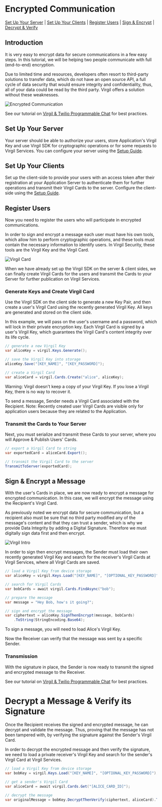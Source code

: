 # Encrypted Communication

 [Set Up Your Server](#head1) | [Set Up Your Clients](#head2) | [Register Users](#head3) | [Sign & Encrypt](#head4) | [Decrypt & Verify](#head5)
 
## Introduction
It is very easy to encrypt data for secure communications in a few easy steps. In this tutorial, we will be helping two people communicate with full (end-to-end) encryption.

Due to limited time and resources, developers often resort to third-party solutions to transfer data, which do not have an open source API, a full cycle of data security that would ensure integrity and confidentiality, thus, all of your data could be read by the third party. Virgil offers a solution without these weaknesses.


![Encrypted Communication](https://github.com/VirgilSecurity/virgil-sdk-net/blob/v4/documentation/img/encrypted_communication_intro.png)


See our tutorial on [Virgil & Twilio Programmable Chat](https://github.com/VirgilSecurity/virgil-demo-twilio) for best practices.

## <a name="head1"></a>Set Up Your Server

Your server should be able to authorize your users, store Application's Virgil Key and use Virgil SDK for cryptographic operations or for some requests to Virgil Services. You can configure your server using the [Setup Guide](https://github.com/VirgilSecurity/virgil-sdk-net/blob/v4/docs/guides/configuration/server.md).

## <a name="head2"></a>Set Up Your Clients

Set up the client-side to provide your users with an access token after their registration at your Application Server to authenticate them for further operations and transmit their Virgil Cards to the server. Configure the client-side using the [Setup Guide](https://github.com/VirgilSecurity/virgil-sdk-net/blob/v4/docs/guides/configuration/client.md).

## <a name="head3"></a>Register Users

Now you need to register the users who will participate in encrypted communications.

In order to sign and encrypt a message each user must have his own tools, which allow him to perform cryptographic operations, and these tools must contain the necessary information to identify users. In Virgil Security, these tools are the Virgil Key and the Virgil Card.

![Virgil Card](https://github.com/VirgilSecurity/virgil-sdk-net/blob/v4/documentation/img/Card_introduct.png "Create Virgil Card")

When we have already set up the Virgil SDK on the server & client sides, we can finally create Virgil Cards for the users and transmit the Cards to your Server for further publication on Virgil Services.

### Generate Keys and Create Virgil Card

Use the Virgil SDK on the client side to generate a new Key Pair, and then create a user's Virgil Card using the recently generated Virgil Key. All keys are generated and stored on the client side.

In this example, we will pass on the user's username and a password, which will lock in their private encryption key. Each Virgil Card is signed by a user's Virgil Key, which guarantees the Virgil Card's content integrity over its life cycle.

```cs
// generate a new Virgil Key
var aliceKey = virgil.Keys.Generate();

// save the Virgil Key into storage
aliceKey.Save("[KEY_NAME]", "[KEY_PASSWORD]");

// create a Virgil Card
var aliceCard = virgil.Cards.Create("alice", aliceKey);
```

Warning: Virgil doesn't keep a copy of your Virgil Key. If you lose a Virgil Key, there is no way to recover it.

To send a message, Sender needs a Virgil Card associated with the Recipient. Note: Recently created user Virgil Cards are visible only for application users because they are related to the Application.

### Transmit the Cards to Your Server

Next, you must serialize and transmit these Cards to your server, where you will Approve & Publish Users' Cards.

```cs
// export a Virgil Card to string
var exportedCard = aliceCard.Export();

// transmit the Virgil Card to the server
TransmitToServer(exportedCard);
```

## <a name="head4"></a>Sign & Encrypt a Message

With the user's Cards in place, we are now ready to encrypt a message for encrypted communication. In this case, we will encrypt the message using the Recipient's Virgil Card.

As previously noted we encrypt data for secure communication, but a recipient also must be sure that no third party modified any of the message's content and that they can trust a sender, which is why we provide Data Integrity by adding a Digital Signature. Therefore we must digitally sign data first and then encrypt.

![Virgil Intro](https://github.com/VirgilSecurity/virgil-sdk-net/blob/v4/documentation/img/Guides_introduction.png)

In order to sign then encrypt messages, the Sender must load their own recently generated Virgil Key and search for the receiver's Virgil Cards at Virgil Services, where all Virgil Cards are saved.

```csharp
// load a Virgil Key from device storage
var aliceKey = virgil.Keys.Load("[KEY_NAME]", "[OPTIONAL_KEY_PASSWORD]");

// search for Virgil Cards
var bobCards = await virgil.Cards.FindAsync("bob");

// prepare the message
var message = "Hey Bob, how's it going?";

// sign and encrypt the message
var ciphertext = aliceKey.SignThenEncrypt(message, bobCards)
    .ToString(StringEncoding.Base64);
```

To sign a message, you will need to load Alice's Virgil Key. 

Now the Receiver can verify that the message was sent by a specific Sender.

### Transmission

With the signature in place, the Sender is now ready to transmit the signed and encrypted message to the Receiver.

See our tutorial on [Virgil & Twilio Programmable Chat](https://github.com/VirgilSecurity/virgil-demo-twilio) for best practices.

# <a name="head5"></a> Decrypt a Message & Verify its Signature

Once the Recipient receives the signed and encrypted message, he can decrypt and validate the message. Thus, proving that the message has not been tampered with, by verifying the signature against the Sender's Virgil Card.

In order to decrypt the encrypted message and then verify the signature, we need to load a private receiver's Virgil Key and search for the sender's Virgil Card at Virgil Services.

```csharp
// load a Virgil Key from device storage
var bobKey = virgil.Keys.Load("[KEY_NAME]", "[OPTIONAL_KEY_PASSWORD]");

// get a sender's Virgil Card
var aliceCard = await virgil.Cards.Get("[ALICE_CARD_ID]");

// decrypt the message
var originalMessage = bobKey.DecryptThenVerify(ciphertext, aliceCard).ToString();
```
